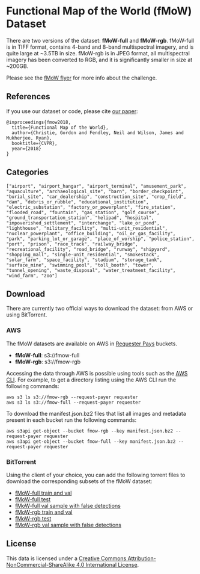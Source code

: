 # Functional Map of the World (fMoW) Dataset

There are two versions of the dataset: **fMoW-full** and **fMoW-rgb**. fMoW-full is in TIFF format, contains 4-band and 8-band multispectral imagery, and is quite large at ~3.5TB in size. fMoW-rgb is in JPEG format, all multispectral imagery has been converted to RGB, and it is significantly smaller in size at ~200GB.

Please see the [fMoW flyer](https://github.com/fMoW/dataset/raw/master/IARPA-fMoW.pdf) for more info about the challenge.

## References

If you use our dataset or code, please cite [our paper](https://arxiv.org/abs/1711.07846):

```
@inproceedings{fmow2018,
  title={Functional Map of the World},
  author={Christie, Gordon and Fendley, Neil and Wilson, James and Mukherjee, Ryan},
  booktitle={CVPR},
  year={2018}
}
```

## Categories

```
["airport", "airport_hangar", "airport_terminal", "amusement_park", "aquaculture", "archaeological_site", "barn", "border_checkpoint", "burial_site", "car_dealership", "construction_site", "crop_field", "dam", "debris_or_rubble", "educational_institution", "electric_substation", "factory_or_powerplant", "fire_station", "flooded_road", "fountain", "gas_station", "golf_course", "ground_transportation_station", "helipad", "hospital", "impoverished_settlement", "interchange", "lake_or_pond", "lighthouse", "military_facility", "multi-unit_residential", "nuclear_powerplant", "office_building", "oil_or_gas_facility", "park", "parking_lot_or_garage", "place_of_worship", "police_station", "port", "prison", "race_track", "railway_bridge", "recreational_facility", "road_bridge", "runway", "shipyard", "shopping_mall", "single-unit_residential", "smokestack", "solar_farm", "space_facility", "stadium", "storage_tank", "surface_mine", "swimming_pool", "toll_booth", "tower", "tunnel_opening", "waste_disposal", "water_treatment_facility", "wind_farm", "zoo"]
```

## Download

There are currently two official ways to download the dataset: from AWS or using BitTorrent.

### AWS

The fMoW datasets are available on AWS in [Requester Pays](http://docs.aws.amazon.com/AmazonS3/latest/dev/RequesterPaysBuckets.html) buckets.

  * **fMoW-full**: s3://fmow-full
  * **fMoW-rgb**: s3://fmow-rgb

Accessing the data through AWS is possible using tools such as the [AWS CLI](https://aws.amazon.com/documentation/cli/). For example, to get a directory listing using the AWS CLI run the following commands:
```
aws s3 ls s3://fmow-rgb --request-payer requester
aws s3 ls s3://fmow-full --request-payer requester
```
To download the manifest.json.bz2 files that list all images and metadata present in each bucket run the following commands:
```
aws s3api get-object --bucket fmow-rgb --key manifest.json.bz2 --request-payer requester
aws s3api get-object --bucket fmow-full --key manifest.json.bz2 --request-payer requester
```

### BitTorrent

Using the client of your choice, you can add the following torrent files to download the corresponding subsets of the fMoW dataset:

  * [fMoW-full train and val](https://github.com/fMoW/dataset/raw/master/fMoW-full_trainval_v1.0.0.torrent)
  * [fMoW-full test](https://github.com/fMoW/dataset/raw/master/fMoW-full_test_v1.0.0.torrent)
  * [fMoW-full val sample with false detections](https://github.com/fMoW/dataset/raw/master/fMoW-full_val_sample_v1.1.0.torrent)
  * [fMoW-rgb train and val](https://github.com/fMoW/dataset/raw/master/fMoW-rgb_trainval_v1.0.0.torrent)
  * [fMoW-rgb test](https://github.com/fMoW/dataset/raw/master/fMoW-rgb_test_v1.0.0.torrent)
  * [fMoW-rgb val sample with false detections](https://github.com/fMoW/dataset/raw/master/fMoW-rgb_val_sample_v1.1.0.torrent)
  
## License

This data is licensed under a [Creative Commons Attribution-NonCommercial-ShareAlike 4.0 International License](https://creativecommons.org/licenses/by-nc-sa/4.0/).
